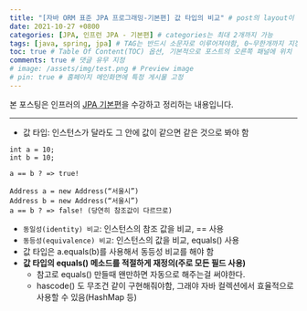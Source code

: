 ```yaml
---
title: "[자바 ORM 표준 JPA 프로그래밍-기본편] 값 타입의 비교" # post의 layout이 기본적으로 post로 설정되어있어서 Front Matter에 따로 layout변수를 만들어 주지 않아도 됨
date: 2021-10-27 +0800
categories: [JPA, 인프런 JPA - 기본편] # categories는 최대 2개까지 가능
tags: [java, spring, jpa] # TAG는 반드시 소문자로 이루어져야함, 0~무한개까지 지정 가능
toc: true # Table Of Content(TOC) 옵션, 기본적으로 포스트의 오른쪽 패널에 위치
comments: true # 댓글 유무 지정
# image: /assets/img/test.png # Preview image
# pin: true # 홈페이지 메인화면에 특정 게시물 고정
---
```


본 포스팅은 인프러의 [JPA 기본편](https://www.inflearn.com/course/ORM-JPA-Basic#)을 수강하고 정리하는 내용입니다.

<hr>

- 값 타입: 인스턴스가 달라도 그 안에 값이 같으면 같은 것으로 봐야 함

~~~
int a = 10;
int b = 10;

a == b ? => true!

Address a = new Address(“서울시”)
Address b = new Address(“서울시”)
a == b ? => false! (당연히 참조값이 다르므로)
~~~

- `동일성(identity) 비교`: 인스턴스의 참조 값을 비교, == 사용
- `동등성(equivalence) 비교`: 인스턴스의 값을 비교, equals() 사용
- 값 타입은 a.equals(b)를 사용해서 동등성 비교를 해야 함
- <b>값 타입의 equals() 메소드를 적절하게 재정의(주로 모든 필드 사용)</b>
  - 참고로 equals() 만들때 왠만하면 자동으로 해주는걸 써야한다.
  - hascode() 도 무조건 같이 구현해줘야함, 그래야 자바 컬렉션에서 효율적으로 사용할 수 있음(HashMap 등)









